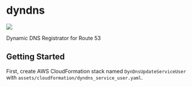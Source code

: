 # dyndns

<a href="https://github.com/greenpau/dyndns/actions/" target="_blank"><img src="https://github.com/greenpau/dyndns/workflows/build/badge.svg?branch=master"></a>

Dynamic DNS Registrator for Route 53

## Getting Started

First, create AWS CloudFormation stack named `DynDnsUpdateServiceUser` with
`assets/cloudformation/dyndns_service_user.yaml`.
